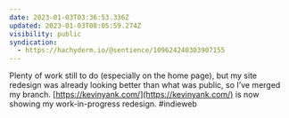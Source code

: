 ```yaml
---
date: 2023-01-03T03:36:53.336Z
updated: 2023-01-03T08:05:59.274Z
visibility: public
syndication:
  - https://hachyderm.io/@sentience/109624240303907155
---
```

Plenty of work still to do (especially on the home page), but my site redesign was already looking better than what was public, so I’ve merged my branch. [https://kevinyank.com/](https://kevinyank.com/) is now showing my work-in-progress redesign. #indieweb
